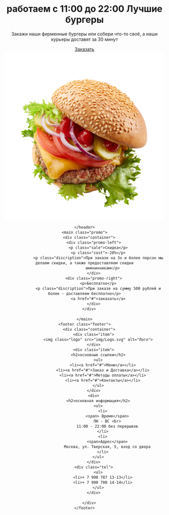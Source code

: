 <!DOCTYPE html>
<html lang="en">

<head>
    <meta charset="UTF-8">
    <meta name="viewport" content="width=device-width, initial-scale=1.0">
    <title>Burgers</title>
    <link rel="preconnect" href="https://fonts.googleapis.com">
    <link rel="preconnect" href="https://fonts.gstatic.com" crossorigin>
    <link
        href="https://fonts.googleapis.com/css2?family=Nunito+Sans:opsz,wght@6..12,400;6..12,700;6..12,800;6..12,900&family=Open+Sans:wght@400;800&display=swap"
        rel="stylesheet">
    <link rel="stylesheet" href="style/boorSt.css">
</head>

<body>
    <header class="header">
        <div class="container">
            <div class="text">
                <span></span>
                <h1 class="title">
                    <span>работаем с 11:00 до 22:00</span>
                    Лучшие бургеры
                </h1>
                <p>
                    Закажи наши фирменные бургеры или собери что-то своё,&nbsp;а&nbsp;наши курьеры доставят
                    за&nbsp;30&nbsp;минут
                </p>
                <a href="#">Заказать</a>
            </div>
            <div class="visual">
                <div class="bg">
                    <img src="img/fresh-tasty-burger-3G4ZH3J 3.png" alt="бургер">
                </div>
            </div>
        </div>

    </header>
    <main class="promo">
        <div class="container">
            <div class="promo-left">
                <p class="sale">Скидка</p>
                <p class="cost">-20%</p>
                <p class="discription">При заказе на 3х и более персон мы делаем скидки, а также предоставляем скидки
                    именинникам</p>
            </div>
            <div class="promo-right">
                <p>Бесплатно</p>
                <p class="discription">При заказе на сумму 500 рублей и более - доставляем бесплатно</p>
                <a href="#">заказать</a>
            </div>
        </div>

    </main>
    <footer class="footer">
        <div class="container">
            <div class="item">
                <img class="logo" src="img/Logo.svg" alt="Лого">
            </div>
            <div class="item">
                <h2>основные ссылки</h2>
                <ul>
                    <li><a href="#">Меню</a></li>
                    <li><a href="#">Заказ и Доставка</a></li>
                    <li><a href="#">Методы оплаты</a></li>
                    <li><a href="#">Контакты</a></li>
                </ul>
            </div>
            <div>
                <h2>основная информация</h2>
                <ul>
                    <li>
                        <span> Время</span>
                        ПН - ВС <br>
                        11:00 - 22:00 без перерывов
                    </li>
                    <li>
                        <span>Адрес</span>
                        Москва, ул. Тверская, 5, вход со двора
                    </li>
                </ul>
            </div>
            <div class="tel">
                <ul>
                    <li>+ 7 900 787 13-13</li>
                    <li>+ 7 900 700 14-14</li>
                </ul>
            </div>

        </div>
    </footer>

</body>

</html>
